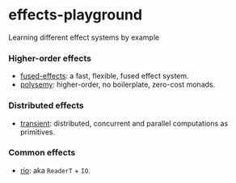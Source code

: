 effects-playground
==================

Learning different effect systems by example

### Higher-order effects

- [fused-effects](https://github.com/fused-effects/fused-effects/): a fast, flexible, fused effect system.
- [polysemy](https://github.com/isovector/polysemy/): higher-order, no boilerplate, zero-cost monads.

### Distributed effects

- [transient](https://github.com/transient-haskell/transient): distributed, concurrent and parallel computations as primitives.

### Common effects

- [rio](https://github.com/commercialhaskell/rio): aka `ReaderT` + `IO`.
